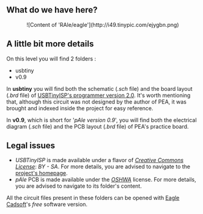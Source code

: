 ## What do we have here? ##
<center>![Content of 'RAle/eagle'](http://i49.tinypic.com/ejygbn.png)</center>

## A little bit more details ##
On this level you will find 2 folders :

* usbtiny
* v0.9

In **usbtiny** you will find both the schematic (*.sch* file) and the board layout (*.brd* file) of [USBTinyISP's programmer version 2.0](http://www.ladyada.net/make/usbtinyisp/). It's worth mentioning that, although this circuit was not designed by the author of PEA, it was brought and indexed inside the project for easy reference.

In **v0.9**, which is short for '*pAle version 0.9*', you will find both the electrical diagram (*.sch* file) and the PCB layout (*.brd* file) of PEA's practice board.

## Legal issues ##
* *USBTinyISP* is made available under a flavor of [*Creative Commons License*](http://creativecommons.org/): *BY - SA*. For more details, you are advised to navigate to the [project's homepage](http://www.ladyada.net/make/usbtinyisp/).
* *pAle* PCB is made available under the [*OSHWA*](http://www.oshwa.org/definition/) license. For more details, you are advised to navigate to its folder's content.

All the circuit files present in these folders can be opened with [Eagle Cadsoft](http://www.cadsoftusa.com/)'s *free* software version.
